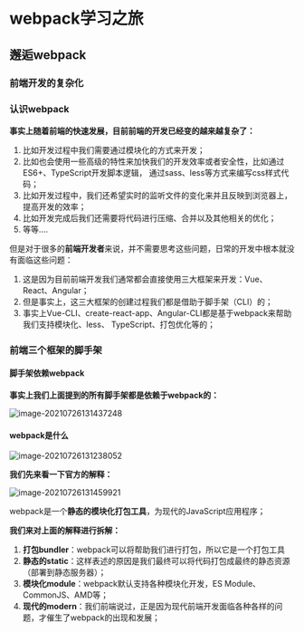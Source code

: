 # webpack学习之旅



## 邂逅webpack

### 前端开发的复杂化

### 认识webpack

**事实上随着前端的快速发展，目前前端的开发已经变的越来越复杂了：**

1. 比如开发过程中我们需要通过模块化的方式来开发； 
2. 比如也会使用一些高级的特性来加快我们的开发效率或者安全性，比如通过ES6+、TypeScript开发脚本逻辑， 通过sass、less等方式来编写css样式代码； 
3. 比如开发过程中，我们还希望实时的监听文件的变化来并且反映到浏览器上，提高开发的效率； 
4. 比如开发完成后我们还需要将代码进行压缩、合并以及其他相关的优化； 
5. 等等….

但是对于很多的**前端开发者**来说，并不需要思考这些问题，日常的开发中根本就没有面临这些问题：

1. 这是因为目前前端开发我们通常都会直接使用三大框架来开发：Vue、React、Angular； 
2. 但是事实上，这三大框架的创建过程我们都是借助于脚手架（CLI）的； 
3. 事实上Vue-CLI、create-react-app、Angular-CLI都是基于webpack来帮助我们支持模块化、less、 TypeScript、打包优化等的；



### 前端三个框架的脚手架



#### 脚手架依赖webpack

**事实上我们上面提到的所有脚手架都是依赖于webpack的：**

![image-20210726131437248](https://gitee.com/maolovecoding/picture/raw/master/images/web/webpack/image-20210726131437248.png)



#### webpack是什么

![image-20210726131238052](https://gitee.com/maolovecoding/picture/raw/master/images/web/vue/image-20210726131238052.png)

**我们先来看一下官方的解释：**

![image-20210726131459921](https://gitee.com/maolovecoding/picture/raw/master/images/web/vue/image-20210726131459921.png)

webpack是一个**静态的模块化打包工具**，为现代的JavaScript应用程序；

**我们来对上面的解释进行拆解：**

1. **打包bundler**：webpack可以将帮助我们进行打包，所以它是一个打包工具 
2. **静态的static**：这样表述的原因是我们最终可以将代码打包成最终的静态资源（部署到静态服务器）； 
3. **模块化module**：webpack默认支持各种模块化开发，ES Module、CommonJS、AMD等； 
4. **现代的modern**：我们前端说过，正是因为现代前端开发面临各种各样的问题，才催生了webpack的出现和发展；





